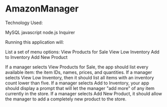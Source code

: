 # AmazonManager

Technology Used:

MySQL
javascript
node.js
Inquirer

 Running this application will:

List a set of menu options:
View Products for Sale
View Low Inventory
Add to Inventory
Add New Product

If a manager selects View Products for Sale, the app should list every available item: the item IDs, names, prices, and quantities.
If a manager selects View Low Inventory, then it should list all items with an inventory count lower than five.
If a manager selects Add to Inventory, your app should display a prompt that will let the manager "add more" of any item currently in the store.
If a manager selects Add New Product, it should allow the manager to add a completely new product to the store.
